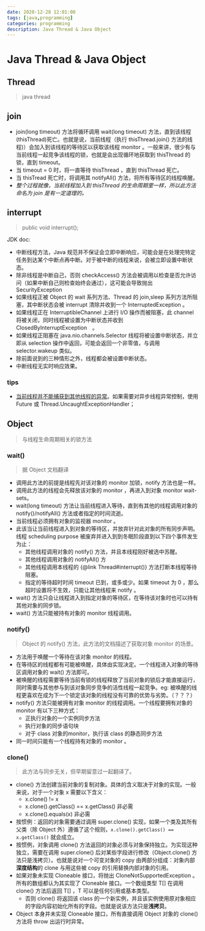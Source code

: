 ```yaml
---
date: 2020-12-28 12:01:00
tags: [java,programming]
categories: programming
description: Java Thread & Java Object
---
```


# Java Thread & Java Object

## Thread

> java thread

## join

- join(long timeout) 方法将循环调用 wait(long timeout) 方法，直到该线程(thisThread)死亡。也就是说，当前线程（执行 thisThread.join() 方法的线程)）会加入到该线程的等待区以获取该线程 monitor 。一般来讲，很少有与当前线程一起竞争该线程的锁，也就是会出现循环地获取到 thisThread 的锁，直到 timeout。
- 当 timeout = 0 时，将一直等待 thisThread ，直到 thisThread 死亡。
- 当 thisTread 死亡时，将调用其 notifyAll() 方法，将所有等待区的线程唤醒。
- *整个过程就像，当前线程加入到 thisThread 的生命周期里一样，所以此方法命名为 join 是有一定道理的。*

## interrupt

> public void interrupt();

JDK doc:

- 中断线程方法，Java 规范并不保证会立即中断响应，可能会是在处理完特定任务到达某个中断点再中断。对于被中断的线程来说，会被立即设置中断状态。
- 除非线程是中断自己，否则 checkAccess() 方法会被调用以检查是否允许访问（如果中断自己则检查始终会通过），这可能会导致抛出 SecurityException
- 如果线程正被 Object 的 wait 系列方法、Thread 的 join,sleep 系列方法所阻塞，其中断状态会被 interrupt 清除并收到一个 InterruptedException 。
- 如果线程正在 InterruptibleChannel 上进行 I/O 操作而被阻塞，此 channel 将被关闭，同时线程被设置为中断状态并收到 ClosedByInterruptException　。
- 如果线程正阻塞在 java.nio.channels.Selector 线程将被设置中断状态，并立即从 selection 操作中返回，可能会返回一个非零值，与调用 selector.wakeup 类似。
- 除前面说到的三种情形之外，线程都会被设置中断状态。
- 中断线程无实时响应效果。

### tips

- [当前线程并不能捕获到其他线程的异常](https://stackoverflow.com/questions/6546193/how-to-catch-an-exception-from-a-thread)。如果需要对异步线程异常控制，使用 Future 或 Thread.UncaughtExceptionHandler；

## Object

> 与线程生命周期相关的锁方法

### wait()

> 据 Object 文档翻译

- 调用此方法的前提是线程先对该对象的 monitor 加锁，notify 方法也是一样。
- 调用此方法的线程会先释放该对象的 monitor ，再进入到对象 monitor wait-sets。
- wait(long timeout) 方法让当前线程进入等待，直到有其他的线程调用对象的 notify()/notifyAll() 方法或者指定的时间流逝。
- 当前线程必须拥有对象的监视器 monitor 。
- 此该当让当前线程进入到对象的等待区，并放弃针对此对象的所有同步声明。线程 scheduling purpose 被废弃并进入到到冬眠阶段直到以下四个事件发生为止：
    - 其他线程调用对象的 notify() 方法，并且本线程刚好被选中苏醒。
    - 其他线程调用对象的 notifyAll() 方
    - 其他线程调用本线程的 {@link Thread#interrupt()} 方法打断本线程等待阻塞。
    - 指定的等待超时时间 timeout 已到，或多或少。如果 timeout 为 0 ，那么超时设置将不生效，只能让其他线程来 notify 。
- wait() 方法只会让线程进入到指定对象的等待区，在等待该对象时也可以持有其他对象的同步锁。
- wait() 方法只能被持有对象的 monitor 线程调用。

### notify()

> Object 的 notify() 方法，此方法的文档描述了获取对象 monitor 的场景。

- 方法用于唤醒一个等待在该对象 monitor 的线程。
- 在等待区的线程都有可能被唤醒，具体由实现决定。一个线程进入对象的等待区调用对象的 wait() 方法即可。
- 被唤醒的线程需要等待当前有锁的线程释放了当前对象的锁后才能直接运行，同时需要与其他参与到该对象同步竞争的活性线程一起竞争。eg: 被唤醒的线程更喜欢在成为下一个锁定该对象的线程没有可靠的优势与劣势。（？？？）
- notify() 方法只能被拥有对象 monitor 的线程调用。一个线程要拥有对象的 monitor 有以下三种方式：
    - 正执行对象的一个实例同步方法
    - 执行对象的同步语句块
    - 对于 class 对象的monitor，执行该 class 的静态同步方法
- 同一时间只能有一个线程持有对象的 monitor 。

### clone()

> 此方法与同步无关，但早期留意过一起翻译了。

- clone() 方法创建当前对象的复制对象。具体的含义取决于对象的实现。一般来说，对于一个对象 x 需要以下含义：
    - x.clone() != x
    - x.clone().getClass() == x.getClass() 非必需
    - x.clone().equals(x) 非必需
- 按惯例：返回的对象需要通过调用 super.clone() 实现，如果一个类及其所有父类（除 Object 外）遵循了这个规则，`x.clone().getClass() == x.getClass()` 就会成立。
- 按惯例，对象调用 clone() 方法返回的对象必须与对象保持独立。为实现这种独立，需要在调用 super.clone() 后对某些字段进行修改（Object.clone() 方法只是浅拷贝）。也就是说对一个可变对象的 copy 由两部分组成：对象内部**深度结构**的 clone 与用这些被 copy 的引用替换内部对象的引用。
- 如果对象未实现 Cloneable 接口，将抛出 CloneNotSupportedException 。所有的数组都认为其实现了 Cloneable 接口。一个数组类型 T[] 在调用 clone() 方法后返回 T[] ，T 可以是任何引用或基本类型。
    - 否则 clone() 将返回该 class 的一个新实例，并且该实例使用原对象相应的字段内容初始化所有的字段。也就是说该方法只是**浅拷贝**。
- Object 本身并未实现 Cloneable 接口，所有直接调用 Object 对象的 clone() 方法将 throw 出运行时异常。
